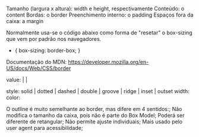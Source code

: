 Tamanho (largura x altura): width e height, respectivamente
Conteúdo: o content
Bordas: o border
Preenchimento interno: o padding
Espaços fora da caixa: a margin


Normalmente usa-se o código abaixo como forma de "resetar" o box-sizing que vem por padrão nos navegadores.

* {
   box-sizing: border-box;
}

Documentação do MDN: https://developer.mozilla.org/en-US/docs/Web/CSS/border

value: <border-style> | <border-width> | <border-color>

style: solid | dotted | dashed | double | groove | ridge | inset | outset
width: <length>
color: <color>

O outline é muito semelhante ao border, mas difere em 4 sentidos:;
Não modifica o tamanho da caixa, pois não é parte do Box Model;
Poderá ser diferente de retangular;
Não permite ajuste individuais;
Mais usado pelo user agent para acessibilidade;